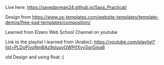 Live here: https://sayedayman24.github.io/Sass_Practical/

Design from https://www.os-templates.com/website-templates/template-demos/free-psd-templates/composition/

Learned from Elzero Web School Channel on youtube

Link to the playlist I learned from (Arabic): https://youtube.com/playlist?list=PLDoPjvoNmBAz9sluuyOWPifXvySgrGma8

old Design and using float :( 

